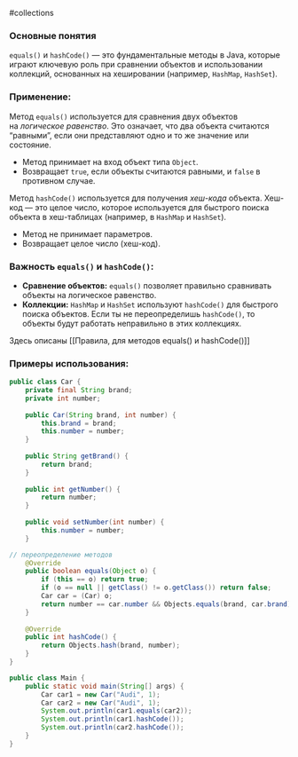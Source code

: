 #collections 
### Основные понятия

`equals()` и `hashCode()` — это фундаментальные методы в Java, которые играют ключевую роль при сравнении объектов и использовании коллекций, основанных на хешировании (например, `HashMap`, `HashSet`).

### Применение:

Метод `equals()` используется для сравнения двух объектов на _логическое равенство_. Это означает, что два объекта считаются “равными”, если они представляют одно и то же значение или состояние.
- Метод принимает на вход объект типа `Object`.
- Возвращает `true`, если объекты считаются равными, и `false` в противном случае.

Метод `hashCode()` используется для получения _хеш-кода_ объекта. Хеш-код — это целое число, которое используется для быстрого поиска объекта в хеш-таблицах (например, в `HashMap` и `HashSet`).
- Метод не принимает параметров.
- Возвращает целое число (хеш-код).

### Важность `equals()` и `hashCode()`:

- **Сравнение объектов:** `equals()` позволяет правильно сравнивать объекты на логическое равенство.
- **Коллекции:** `HashMap` и `HashSet` используют `hashCode()` для быстрого поиска объектов. Если ты не переопределишь `hashCode()`, то объекты будут работать неправильно в этих коллекциях.

Здесь описаны [[Правила, для методов equals() и hashCode()]]

### Примеры использования:

```java
public class Car {  
    private final String brand;  
    private int number;  
  
    public Car(String brand, int number) {  
        this.brand = brand;  
        this.number = number;  
    }  
  
    public String getBrand() {  
        return brand;  
    }  
  
    public int getNumber() {  
        return number;  
    }  
  
    public void setNumber(int number) {  
        this.number = number;  
    }  

// переопределение методов
    @Override  
    public boolean equals(Object o) {  
        if (this == o) return true;  
        if (o == null || getClass() != o.getClass()) return false;  
        Car car = (Car) o;  
        return number == car.number && Objects.equals(brand, car.brand);  
    }  
  
    @Override  
    public int hashCode() {  
        return Objects.hash(brand, number);  
    }  
}

public class Main {  
    public static void main(String[] args) {  
        Car car1 = new Car("Audi", 1);  
        Car car2 = new Car("Audi", 1);  
        System.out.println(car1.equals(car2));  
        System.out.println(car1.hashCode());  
        System.out.println(car2.hashCode());  
    }  
}
```
